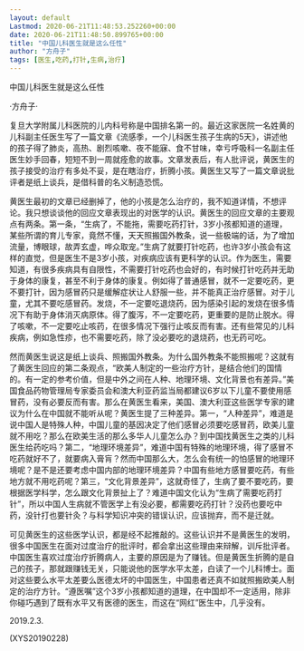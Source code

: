 ```yaml
---
layout: default
Lastmod: 2020-06-21T11:48:53.252260+00:00
date: 2020-06-21T11:48:50.899765+00:00
title: "中国儿科医生就是这么任性"
author: "方舟子"
tags: [医生,吃药,打针,生病,治疗]
---
```


中国儿科医生就是这么任性

·方舟子·

复旦大学附属儿科医院的儿内科号称是中国排名第一的。最近这家医院一名姓黄的儿科副主任医生写了一篇文章《流感季，一个儿科医生孩子生病的5天》，讲述他的孩子得了肺炎，高热、剧烈咳嗽、夜不能寐、食不甘味，幸亏呼吸科一名副主任医生妙手回春，短短不到一周就痊愈的故事。文章发表后，有人批评说，黄医生的孩子接受的治疗有多处不妥，是在瞎治疗，折腾小孩。黄医生又写了一篇文章说批评者是纸上谈兵，是借科普的名义制造恐慌。

黄医生最初的文章已经删掉了，他的小孩是怎么治疗的，我不知道详情，不想评论。我只想谈谈他的回应文章表现出的对医学的认识。黄医生的回应文章的主要观点有两条。第一条，“生病了，不能拖，需要吃药打针，3岁小孩都知道的道理，某些所谓的育儿专家，竟然不懂，天天照搬国外教条，说一些极端的话，为了增加流量，博眼球，故弄玄虚，哗众取宠。”生病了就要打针吃药，也许3岁小孩会有这样的直觉，但是医生不是3岁小孩，对疾病应该有更科学的认识。作为医生，需要知道，有很多疾病具有自限性，不需要打针吃药也会好的，有时候打针吃药并无助于身体的康复，甚至不利于身体的康复。例如得了普通感冒，就不一定要吃药，更不要打针，因为感冒药只是缓解症状让人舒服一些，并不能真正治疗感冒。对于儿童，尤其不要吃感冒药。发烧，不一定要吃退烧药，因为感染引起的发烧在很多情况下有助于身体消灭病原体。得了腹泻，不一定要吃药，更重要的是防止脱水。得了咳嗽，不一定要吃止咳药，在很多情况下强行止咳反而有害。还有些常见的儿科疾病，例如急性疹，也不需要吃药，除了没必要吃的退烧药，也无药可吃。

然而黄医生说这是纸上谈兵、照搬国外教条。为什么国外教条不能照搬呢？这就有了黄医生回应的第二条观点，“欧美人制定的一些治疗方针，是结合他们的国情的。有一定的参考价值，但是中外之间在人种、地理环境、文化背景也有差异。”美国食品药物管理局专家委员会和澳大利亚药监当局都建议6岁以下儿童不要使用感冒药，没有必要反而有害。那么在黄医生看来，美国、澳大利亚这些医学专家的建议为什么在中国就不能听从呢？黄医生提了三种差异。第一，“人种差异”，难道是说中国人是特殊人种，中国儿童的基因决定了他们感冒必须要吃感冒药，欧美儿童就不用吃？那么在欧美生活的那么多华人儿童怎么办？到中国找黄医生之类的儿科医生给药吃吗？第二，“地理环境差异”，难道中国有特殊的地理环境，得了感冒不吃药就好不了，就要病入膏肓？然而中国那么大，怎么会有统一的怕感冒的地理环境呢？是不是还要考虑中国内部的地理环境差异？中国有些地方感冒要吃药，有些地方就不用吃药呢？第三，“文化背景差异”，这就奇怪了，生病了要不要吃药，要根据医学科学，怎么跟文化背景扯上了？难道中国文化认为“生病了需要吃药打针”，所以中国人生病就不管医学上有没必要，都需要吃药打针？没药也要吃中药，没针打也要针灸？与科学知识冲突的错误认识，应该抛弃，而不是迁就。

可见黄医生的这些医学认识，都是经不起推敲的。这些认识并不是黄医生的发明，很多中国医生在面对过度治疗的批评时，都会拿出这些理由来辩解，训斥批评者。中国医生喜欢过度治疗折腾病人，主要的原因是为了赚钱。但是黄医生折腾的是自己的孩子，那就跟赚钱无关，只能说他的医学水平太差，白读了一个儿科博士。面对这些要么水平太差要么医德太坏的中国医生，中国患者还真不如就照搬欧美人制定的治疗方针。“遵医嘱”这个3岁小孩都知道的道理，在中国却不一定适用，除非你碰巧遇到了既有水平又有医德的医生，而这在“网红”医生中，几乎没有。

2019.2.3.

(XYS20190228)

